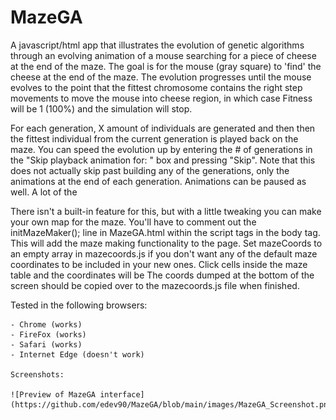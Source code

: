 # MazeGA

A javascript/html app that illustrates the evolution of genetic algorithms through an evolving animation of a mouse searching for a piece of cheese at the end of the maze. The goal is for the mouse (gray square) to 'find' the cheese at the end of the maze. The evolution progresses until the mouse evolves to the point that the fittest chromosome contains the right step movements to move the mouse into cheese region, in which case Fitness will be 1 (100%) and the simulation will stop.

For each generation, X amount of individuals are generated and then then the fittest individual from the current generation is played back on the maze. You can speed the evolution up by entering the # of generations in the "Skip playback animation for: " box and pressing "Skip". Note that this does not actually skip past building any of the generations, only the animations at the end of each generation. Animations can be paused as well. A lot of the 

There isn't a built-in feature for this, but with a little tweaking you can make your own map for the maze. You'll have to comment out the initMazeMaker(); line in MazeGA.html within the script tags in the body tag. This will add the maze making functionality to the page. Set mazeCoords to an empty array in mazecoords.js if you don't want any of the default maze coordinates to be included in your new ones. Click cells inside the maze table and the coordinates will be The coords dumped at the bottom of the screen should be copied over to the mazecoords.js file when finished. 

Tested in the following browsers:

    - Chrome (works)
    - FireFox (works)
    - Safari (works)
    - Internet Edge (doesn't work)

    Screenshots:

    ![Preview of MazeGA interface](https://github.com/edev90/MazeGA/blob/main/images/MazeGA_Screenshot.png)
  